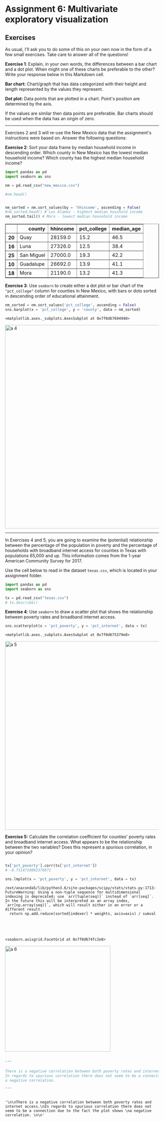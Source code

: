 # Assignment 6: Multivariate exploratory visualization

## Exercises

As usual, I'll ask you to do some of this on your own now in the form of a few small exercises.  Take care to answer all of the questions!  

__Exercise 1__: Explain, in your own words, the differences between a bar chart and a dot plot.  When might one of these charts be preferable to the other?  Write your response below in this Markdown cell.  



**Bar chart:** Chart/graph that has data categorized with their height and length represented by the values they represent. 

**Dot plot:** Data points that are plotted in a chart. Point's position are determined by the axis.

If the values are similar then data points are preferable. Bar charts should be used when the data has an oirgin of zero. 


---

Exercises 2 and 3 will re-use the New Mexico data that the assignment's instructions were based on.  Answer the following questions: 

__Exercise 2__: Sort your data frame by median household income in descending order.  Which county in New Mexico has the lowest median household income?  Which county has the highest median household income?  


```python
import pandas as pd
import seaborn as sns

nm = pd.read_csv("new_mexico.csv")

#nm.head()


nm_sorted = nm.sort_values(by = 'hhincome', ascending = False)
#nm_sorted.head() # Los Alamos - highest median houshold income
nm_sorted.tail() # Mora - lowest median household income

```




<div>
<style scoped>
    .dataframe tbody tr th:only-of-type {
        vertical-align: middle;
    }

    .dataframe tbody tr th {
        vertical-align: top;
    }

    .dataframe thead th {
        text-align: right;
    }
</style>
<table border="1" class="dataframe">
  <thead>
    <tr style="text-align: right;">
      <th></th>
      <th>county</th>
      <th>hhincome</th>
      <th>pct_college</th>
      <th>median_age</th>
    </tr>
  </thead>
  <tbody>
    <tr>
      <th>20</th>
      <td>Quay</td>
      <td>28159.0</td>
      <td>15.2</td>
      <td>46.5</td>
    </tr>
    <tr>
      <th>16</th>
      <td>Luna</td>
      <td>27326.0</td>
      <td>12.5</td>
      <td>38.4</td>
    </tr>
    <tr>
      <th>25</th>
      <td>San Miguel</td>
      <td>27000.0</td>
      <td>19.3</td>
      <td>42.2</td>
    </tr>
    <tr>
      <th>10</th>
      <td>Guadalupe</td>
      <td>26692.0</td>
      <td>13.9</td>
      <td>41.1</td>
    </tr>
    <tr>
      <th>18</th>
      <td>Mora</td>
      <td>21190.0</td>
      <td>13.2</td>
      <td>41.3</td>
    </tr>
  </tbody>
</table>
</div>



__Exercise 3__: Use `seaborn` to create either a dot plot or bar chart of the `"pct_college"` column for counties in New Mexico, with bars or dots sorted in descending order of educational attainment.


```python
nm_sorted = nm.sort_values('pct_college', ascending = False)
sns.barplot(x = 'pct_college', y = 'county', data = nm_sorted)
```




    <matplotlib.axes._subplots.AxesSubplot at 0x7f0d67694940>






<img width="664" alt="a 4" src="https://user-images.githubusercontent.com/11635523/50254454-ac85f400-03b3-11e9-87e4-a5ab63bd2996.png">



---

In Exercises 4 and 5, you are going to examine the (potential) relationship between the percentage of the population in poverty and the percentage of households with broadband internet access for counties in Texas with populations 65,000 and up.  This information comes from the 1-year American Community Survey for 2017.  

Use the cell below to read in the dataset `texas.csv`, which is located in your assignment folder.  


```python
import pandas as pd
import seaborn as sns

tx = pd.read_csv("texas.csv")
# tx.describe()
```

__Exercise 4__: Use `seaborn` to draw a scatter plot that shows the relationship between poverty rates and broadband internet access.  


```python
sns.scatterplot(x = 'pct_poverty', y = 'pct_internet', data = tx)

```




    <matplotlib.axes._subplots.AxesSubplot at 0x7f0d675379e8>






<img width="615" alt="a 5" src="https://user-images.githubusercontent.com/11635523/50254528-f8389d80-03b3-11e9-967b-b5c5ba269535.png">



__Exercise 5:__ Calculate the correlation coefficient for counties' poverty rates and broadband internet access.  What appears to be the relationship between the two variables?  Does this represent a _spurious_ correlation, in your opinion?


```python

tx['pct_poverty'].corr(tx['pct_internet'])
# -0.7114710892376671

sns.lmplot(x = 'pct_poverty', y = 'pct_internet', data = tx)
```

    /ext/anaconda5/lib/python3.6/site-packages/scipy/stats/stats.py:1713: FutureWarning: Using a non-tuple sequence for multidimensional indexing is deprecated; use `arr[tuple(seq)]` instead of `arr[seq]`. In the future this will be interpreted as an array index, `arr[np.array(seq)]`, which will result either in an error or a different result.
      return np.add.reduce(sorted[indexer] * weights, axis=axis) / sumval





    <seaborn.axisgrid.FacetGrid at 0x7f0d674fc2e8>






<img width="345" alt="a 6" src="https://user-images.githubusercontent.com/11635523/50254565-21f1c480-03b4-11e9-9a8a-8607e7f2e9ed.png">




```python

"""

There is a negative correlation between both poverty rates and internet access.
In regards to spurious correlation there does not seem to be a connection due to the fact the plot shows 
a negative correlation. 

"""



```




    '\n\nThere is a negative correlation between both poverty rates and internet access.\nIn regards to spurious correlation there does not seem to be a connection due to the fact the plot shows \na negative correlation. \n\n'



